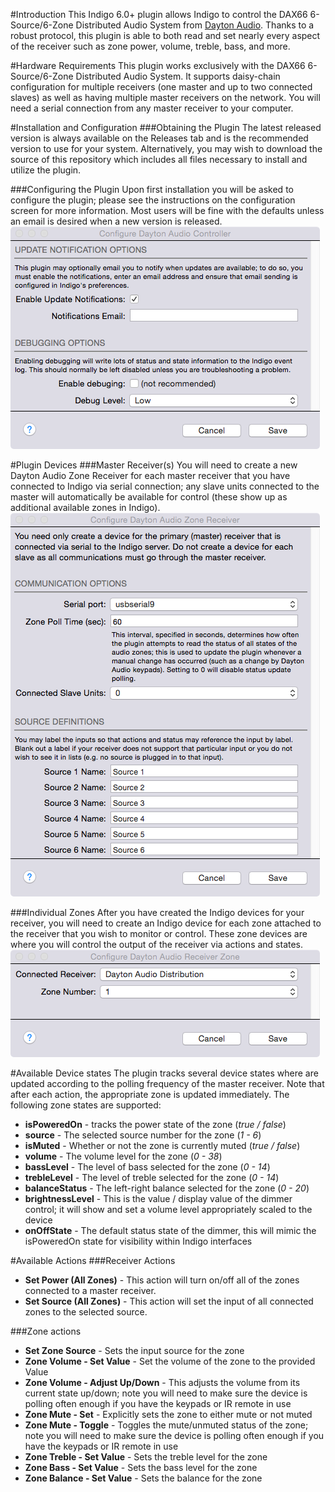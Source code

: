 #Introduction
This Indigo 6.0+ plugin allows Indigo to control the DAX66 6-Source/6-Zone Distributed Audio System from [Dayton Audio](http://www.daytonaudio.com/). Thanks to a robust protocol, this plugin is able to both read and set nearly every aspect of the receiver such as zone power, volume, treble, bass, and more.

#Hardware Requirements
This plugin works exclusively with the DAX66 6-Source/6-Zone Distributed Audio System. It supports daisy-chain configuration for multiple receivers (one master and up to two connected slaves) as well as having multiple master receivers on the network. You will need a serial connection from any master receiver to your computer.

#Installation and Configuration
###Obtaining the Plugin
The latest released version is always available on the Releases tab and is the recommended version to use for your system. Alternatively, you may wish to download the source of this repository which includes all files necessary to install and utilize the plugin.

###Configuring the Plugin
Upon first installation you will be asked to configure the plugin; please see the instructions on the configuration screen for more information. Most users will be fine with the defaults unless an email is desired when a new version is released.<br />
![Plugin Configuration Screen](<Documentation/Help/PluginConfigurationScreen.png>)

#Plugin Devices
###Master Receiver(s)
You will need to create a new Dayton Audio Zone Receiver for each master receiver that you have connected to Indigo via serial connection; any slave units connected to the master will automatically be available for control (these show up as additional available zones in Indigo).<br />
![Receiver Configuration Screen](<Documentation/Help/ReceiverDeviceConfigScreen.png>)

###Individual Zones
After you have created the Indigo devices for your receiver, you will need to create an Indigo device for each zone attached to the receiver that you wish to monitor or control. These zone devices are where you will control the output of the receiver via actions and states.<br />
![Zone Configuration Screen](<Documentation/Help/ZoneDeviceConfigScreen.png>)

#Available Device states
The plugin tracks several device states where are updated according to the polling frequency of the master receiver. Note that after each action, the appropriate zone is updated immediately. The following zone states are supported:

- **isPoweredOn** - tracks the power state of the zone (_true / false_)
- **source** - The selected source number for the zone (_1 - 6_)
- **isMuted** - Whether or not the zone is currently muted (_true / false_)
- **volume** - The volume level for the zone (_0 - 38_)
- **bassLevel** - The level of bass selected for the zone (_0 - 14_)
- **trebleLevel** - The level of treble selected for the zone (_0 - 14_)
- **balanceStatus** - The left-right balance selected for the zone (_0 - 20_)
- **brightnessLevel** - This is the value / display value of the dimmer control; it will show and set a volume level appropriately scaled to the device
- **onOffState** - The default status state of the dimmer, this will mimic the isPoweredOn state for visibility within Indigo interfaces

#Available Actions
###Receiver Actions
- **Set Power (All Zones)** - This action will turn on/off all of the zones connected to a master receiver.
- **Set Source (All Zones)** - This action will set the input of all connected zones to the selected source.

###Zone actions
- **Set Zone Source** - Sets the input source for the zone
- **Zone Volume - Set Value** - Set the volume of the zone to the provided Value
- **Zone Volume - Adjust Up/Down** - This adjusts the volume from its current state up/down; note you will need to make sure the device is polling often enough if you have the keypads or IR remote in use
- **Zone Mute - Set** - Explicitly sets the zone to either mute or not muted
- **Zone Mute - Toggle** - Toggles the mute/unmuted status of the zone; note you will need to make sure the device is polling often enough if you have the keypads or IR remote in use
- **Zone Treble - Set Value** - Sets the treble level for the zone
- **Zone Bass - Set Value** - Sets the bass level for the zone
- **Zone Balance - Set Value** - Sets the balance for the zone

